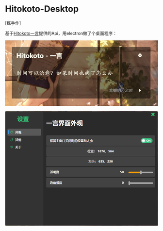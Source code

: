 # Hitokoto-Desktop

[练手作]

基于[Hitokoto一言](https://hitokoto.cn/)提供的Api，用electron做了个桌面程序：

![main](/md/main.png)

![setting](/md/setting.png)

